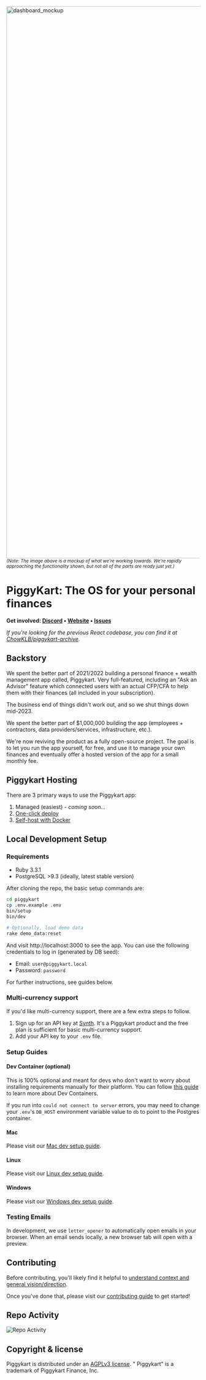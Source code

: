 <img width="1440" alt="dashboard_mockup" src="https://github.com/ChowKLB/piggykart/assets/35243/a7763d0e-a942-42db-bde7-eb8d28106917">
<sup><i>(Note: The image above is a mockup of what we're working towards. We're rapidly approaching the functionality shown, but not all of the parts are ready just yet.)</i></sup>

# PiggyKart: The OS for your personal finances

<b>Get
involved: [Discord](https://link.piggykart.co/discord) • [Website](https://piggykart.co) • [Issues](https://github.com/ChowKLB/piggykart/issues)</b>

_If you're looking for the previous React codebase, you can find it
at [ChowKLB/piggykart-archive](https://github.com/ChowKLB/piggykart-archive)._

## Backstory

We spent the better part of 2021/2022 building a personal finance + wealth
management app called, Piggykart. Very full-featured, including an "Ask an Advisor"
feature which connected users with an actual CFP/CFA to help them with their
finances (all included in your subscription).

The business end of things didn't work out, and so we shut things down mid-2023.

We spent the better part of $1,000,000 building the app (employees +
contractors, data providers/services, infrastructure, etc.).

We're now reviving the product as a fully open-source project. The goal is to
let you run the app yourself, for free, and use it to manage your own finances
and eventually offer a hosted version of the app for a small monthly fee.

## Piggykart Hosting

There are 3 primary ways to use the Piggykart app:

1. Managed (easiest) - _coming soon..._
2. [One-click deploy](docs/hosting/one-click-deploy.md)
3. [Self-host with Docker](docs/hosting/docker.md)

## Local Development Setup

### Requirements

- Ruby 3.3.1
- PostgreSQL >9.3 (ideally, latest stable version)

After cloning the repo, the basic setup commands are:

```sh
cd piggykart
cp .env.example .env
bin/setup
bin/dev

# Optionally, load demo data
rake demo_data:reset
```

And visit http://localhost:3000 to see the app. You can use the following
credentials to log in (generated by DB seed):

- Email: `user@piggykart.local`
- Password: `password`

For further instructions, see guides below.

### Multi-currency support

If you'd like multi-currency support, there are a few extra steps to follow.

1. Sign up for an API key at [Synth](https://synthfinance.com). It's a Piggykart
   product and the free plan is sufficient for basic multi-currency support.
2. Add your API key to your `.env` file.

### Setup Guides

#### Dev Container (optional)

This is 100% optional and meant for devs who don't want to worry about
installing requirements manually for their platform. You can
follow [this guide](https://code.visualstudio.com/docs/devcontainers/containers)
to learn more about Dev Containers.

If you run into `could not connect to server` errors, you may need to change
your `.env`'s `DB_HOST` environment variable value to `db` to point to the
Postgres container.

#### Mac

Please visit
our [Mac dev setup guide](https://github.com/ChowKLB/piggykart/wiki/Mac-Dev-Setup-Guide).

#### Linux

Please visit
our [Linux dev setup guide](https://github.com/ChowKLB/piggykart/wiki/Linux-Dev-Setup-Guide).

#### Windows

Please visit
our [Windows dev setup guide](https://github.com/ChowKLB/piggykart/wiki/Windows-Dev-Setup-Guide).

### Testing Emails

In development, we use `letter_opener` to automatically open emails in your
browser. When an email sends locally, a new browser tab will open with a
preview.

## Contributing

Before contributing, you'll likely find it helpful
to [understand context and general vision/direction](https://github.com/ChowKLB/piggykart/wiki).

Once you've done that, please visit
our [contributing guide](https://github.com/ChowKLB/piggykart/blob/main/CONTRIBUTING.md)
to get started!

## Repo Activity

![Repo Activity](https://repobeats.axiom.co/api/embed/7866c9790deba0baf63ca1688b209130b306ea4e.svg "Repobeats analytics image")

## Copyright & license

Piggykart is distributed under
an [AGPLv3 license](https://github.com/ChowKLB/piggykart/blob/main/LICENSE). "
Piggykart" is a trademark of Piggykart Finance, Inc.
